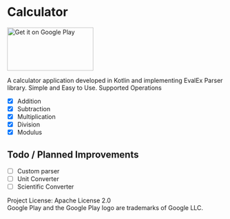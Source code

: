 # Calculator

<a href='https://play.google.com/store/apps/details?id=com.thingsenz.calculator&pcampaignid=pcampaignidMKT-Other-global-all-co-prtnr-py-PartBadge-Mar2515-1'><img alt='Get it on Google Play' src='https://play.google.com/intl/en_us/badges/static/images/badges/en_badge_web_generic.png' width="200" height="100"/></a>

A calculator application developed in Kotlin and implementing EvalEx Parser library. Simple and Easy to Use.
Supported Operations
- [x] Addition <br />
- [x] Subtraction <br />
- [x] Multiplication <br />
- [x] Division <br />
- [x] Modulus <br />

## Todo / Planned Improvements
- [ ] Custom parser <br />
- [ ] Unit Converter <br />
- [ ] Scientific Converter <br />

Project License: Apache License 2.0 <br />
Google Play and the Google Play logo are trademarks of Google LLC.
